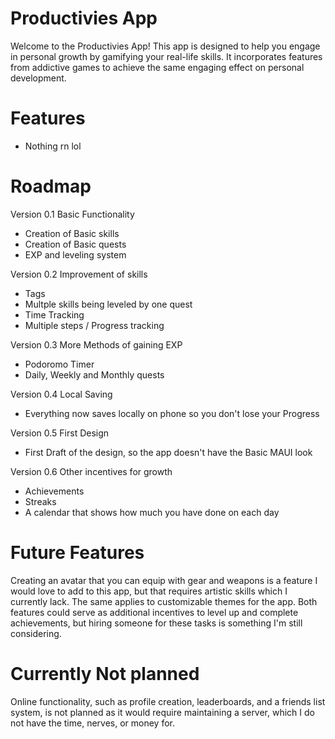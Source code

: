 # Productivies App

Welcome to the Productivies App! This app is designed to help you engage in personal growth by gamifying your real-life skills. It incorporates features from addictive games to achieve the same engaging effect on personal development.

# Features

- Nothing rn lol

# Roadmap

Version 0.1 Basic Functionality

- Creation of Basic skills
- Creation of Basic quests
- EXP and leveling system

Version 0.2 Improvement of skills

- Tags
- Multple skills being leveled by one quest
- Time Tracking
- Multiple steps / Progress tracking

Version 0.3 More Methods of gaining EXP

- Podoromo Timer
- Daily, Weekly and Monthly quests

Version 0.4 Local Saving

- Everything now saves locally on phone so you don't lose your Progress

Version 0.5 First Design

- First Draft of the design, so the app doesn't have the Basic MAUI look

Version 0.6 Other incentives for growth

- Achievements
- Streaks
- A calendar that shows how much you have done on each day


# Future Features

Creating an avatar that you can equip with gear and weapons is a feature I would love to add to this app, but that requires artistic skills which I currently lack. The same applies to customizable themes for the app. Both features could serve as additional incentives to level up and complete achievements, but hiring someone for these tasks is something I'm still considering.

# Currently Not planned

Online functionality, such as profile creation, leaderboards, and a friends list system, is not planned as it would require maintaining a server, which I do not have the time, nerves, or money for.
